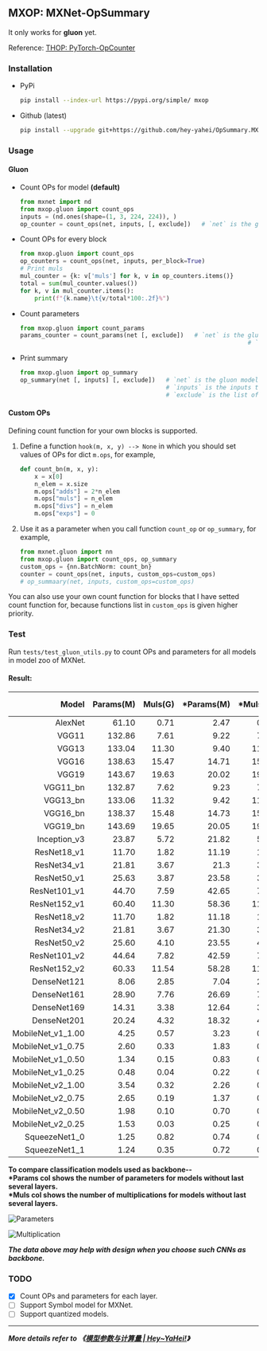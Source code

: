 ## MXOP: MXNet-OpSummary    
It only works for **gluon** yet.     
    
Reference: [THOP: PyTorch-OpCounter](https://github.com/Lyken17/pytorch-OpCounter)    

### Installation    
* PyPi    
    ```bash
    pip install --index-url https://pypi.org/simple/ mxop
    ```
* Github (latest)    
    ```bash
    pip install --upgrade git+https://github.com/hey-yahei/OpSummary.MXNet.git
    ```

### Usage
#### Gluon
* Count OPs for model **(default)**  
    ```python
    from mxnet import nd
    from mxop.gluon import count_ops
    inputs = (nd.ones(shape=(1, 3, 224, 224)), )
    op_counter = count_ops(net, inputs, [, exclude])   # `net` is the gluon model you want to count OPs 
    ```
* Count OPs for every block       
    ```python
    from mxop.gluon import count_ops
    op_counters = count_ops(net, inputs, per_block=True)
    # Print muls
    mul_counter = {k: v['muls'] for k, v in op_counters.items()}
    total = sum(mul_counter.values())
    for k, v in mul_counter.items():
        print(f"{k.name}\t{v/total*100:.2f}%")  
    ```
* Count parameters    
    ```python
    from mxop.gluon import count_params
    params_counter = count_params(net [, exclude])   # `net` is the gluon model you want to count parameters
                                                                    # `exclude` is the list of blocks to be excluded 
    ```
* Print summary     
    ```python
    from mxop.gluon import op_summary
    op_summary(net [, inputs] [, exclude])   # `net` is the gluon model you want to count
                                             # `inputs` is the inputs to feed net 
                                             # `exclude` is the list of blocks to be excluded
    ```

#### Custom OPs      
Defining count function for your own blocks is supported.         

1. Define a function `hook(m, x, y) --> None` in which you should set values of OPs for dict `m.ops`, for example,      
    ```python
    def count_bn(m, x, y):
        x = x[0]
        n_elem = x.size
        m.ops["adds"] = 2*n_elem
        m.ops["muls"] = n_elem
        m.ops["divs"] = n_elem
        m.ops["exps"] = 0
    ```     
2. Use it as a parameter when you call function `count_op` or `op_summary`, for example,       
    ```python
    from mxnet.gluon import nn
    from mxop.gluon import count_ops, op_summary
    custom_ops = {nn.BatchNorm: count_bn}
    counter = count_ops(net, inputs, custom_ops=custom_ops)
    # op_summaary(net, inputs, custom_ops=custom_ops)
    ```       
    
You can also use your own count function for blocks that I have setted count function for, because functions list in `custom_ops` is given higher priority.      

### Test

Run `tests/test_gluon_utils.py` to count OPs and parameters for all models in model zoo of MXNet.   

#### Result:
| Model   | Params(M) | Muls(G) | \*Params(M) | *Muls(G) | Top1 Acc | Top5 Acc |
|---:|---:|---:|---:|---:|---:|---:|
|AlexNet|61.10|0.71|2.47|0.66|0.5492|0.7803|
|VGG11|132.86|7.61|9.22|7.49|0.6662|0.8734|
|VGG13|133.04|11.30|9.40|11.18|0.6774|0.8811|
|VGG16|138.63|15.47|14.71|15.35|0.7323|0.9132|
|VGG19|143.67|19.63|20.02|19.51|0.7411|0.9135|
|VGG11_bn|132.87|7.62|9.23|7.49|0.6859|0.8872|
|VGG13_bn|133.06|11.32|9.42|11.20|0.6884|0.8882|
|VGG16_bn|138.37|15.48|14.73|15.36|0.7310|0.9176|
|VGG19_bn|143.69|19.65|20.05|19.52|0.7433|0.9185|
|Inception_v3|23.87|5.72|21.82|5.72|0.7755|0.9364|
|ResNet18_v1|11.70|1.82|11.19|1.82|0.7093|0.8992|
|ResNet34_v1|21.81|3.67|21.3|3.67|0.7437|0.9187|
|ResNet50_v1|25.63|3.87|23.58|3.87|0.7647|0.9313|
|ResNet101_v1|44.70|7.59|42.65|7.58|0.7834|0.9401|
|ResNet152_v1|60.40|11.30|58.36|11.30|0.7900|0.9438|
|ResNet18_v2|11.70|1.82|11.18|1.82|0.7100|0.8992|
|ResNet34_v2|21.81|3.67|21.30|3.67|0.7440|0.9208|
|ResNet50_v2|25.60|4.10|23.55|4.10|0.7711|0.9343|
|ResNet101_v2|44.64|7.82|42.59|7.81|0.7853|0.9417|
|ResNet152_v2|60.33|11.54|58.28|11.53|0.7921|0.9431|
|DenseNet121|8.06|2.85|7.04|2.85|0.7497|0.9225|
|DenseNet161|28.90|7.76|26.69|7.76|0.7770|0.9380|
|DenseNet169|14.31|3.38|12.64|3.38|0.7617|0.9317|
|DenseNet201|20.24|4.32|18.32|4.31|0.7732|0.9362|
|MobileNet_v1_1.00|4.25|0.57|3.23|0.57|0.7105|0.9006|
|MobileNet_v1_0.75|2.60|0.33|1.83|0.33|0.6738|0.8782|
|MobileNet_v1_0.50|1.34|0.15|0.83|0.15|0.6307|0.8475|
|MobileNet_v1_0.25|0.48|0.04|0.22|0.04|0.5185|0.7608|
|MobileNet_v2_1.00|3.54|0.32|2.26|0.32|0.7192|0.9056|
|MobileNet_v2_0.75|2.65|0.19|1.37|0.19|0.6961|0.8895|
|MobileNet_v2_0.50|1.98|0.10|0.70|0.09|0.6449|0.8547|
|MobileNet_v2_0.25|1.53|0.03|0.25|0.03|0.5074|0.7456|
|SqueezeNet1_0|1.25|0.82|0.74|0.73|0.5611|0.7909|
|SqueezeNet1_1|1.24|0.35|0.72|0.26|0.5496|0.7817|

**To compare classification models used as backbone--**   
**\*Params col shows the number of parameters for models without last several layers.**    
**\*Muls col shows the number of multiplications for models without last several layers.**     
    
![Parameters](http://hey-yahei.cn/imgs/MXNet-OpSummary/Parameters.jpg)
    
![Multiplication](http://hey-yahei.cn/imgs/MXNet-OpSummary/Multiplication.jpg)    
     
***The data above may help with design when you choose such CNNs as backbone.***     

### TODO
    
- [x] Count OPs and parameters for each layer.
- [ ] Support Symbol model for MXNet.      
- [ ] Support quantized models.

--------------------------     
***More details refer to 《[模型参数与计算量 | Hey~YaHei!](http://hey-yahei.cn/2019/01/07/MXNet-OpSummary/)》***